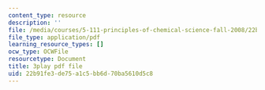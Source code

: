 ```yaml
---
content_type: resource
description: ''
file: /media/courses/5-111-principles-of-chemical-science-fall-2008/22b91fe3de75a1c5bb6d70ba5610d5c8_rGAcOfOZToA.pdf
file_type: application/pdf
learning_resource_types: []
ocw_type: OCWFile
resourcetype: Document
title: 3play pdf file
uid: 22b91fe3-de75-a1c5-bb6d-70ba5610d5c8
---
```

